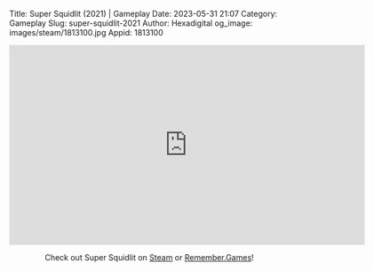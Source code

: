 Title: Super Squidlit (2021) | Gameplay
Date: 2023-05-31 21:07
Category: Gameplay
Slug: super-squidlit-2021
Author: Hexadigital
og_image: images/steam/1813100.jpg
Appid: 1813100

<center><iframe src="https://www.youtube.com/embed/PaLeHbqF6v8?feature=oembed" allow="accelerometer; autoplay; encrypted-media; gyroscope; picture-in-picture" width="640" height="360" frameborder="0"></iframe>

Check out Super Squidlit on [Steam](https://store.steampowered.com/app/1813100/?curator_clanid=34633900) or [Remember.Games](https://remember.games/game/5014/super-squidlit/)!</center>